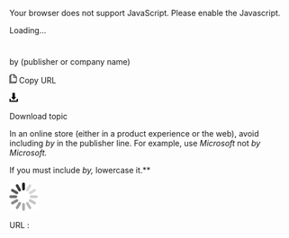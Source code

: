 Your browser does not support JavaScript. Please enable the Javascript.

Loading...

# 

by (publisher or company name)

![Copy URL](media/by/Copy.png)
Copy URL

![Download](media/by/Download.png)

Download topic

In an online store (either in a product experience or the web), avoid including *by* in the publisher line. For example, use *Microsoft* not *by Microsoft.*

If you must include *by,* lowercase it.**

![In progress](media/by/activity-large.gif)

URL :
